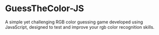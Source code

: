 # GuessTheColor-JS
A simple yet challenging RGB color guessing game developed using JavaScript, designed to test and improve your rgb color recognition skills.
